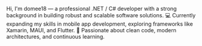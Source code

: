 Hi, I'm domee18 — a professional .NET / C# developer with a strong background in building robust and scalable software solutions.
💻 Currently expanding my skills in mobile app development, exploring frameworks like Xamarin, MAUI, and Flutter.
🚀 Passionate about clean code, modern architectures, and continuous learning.
